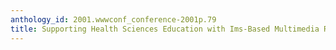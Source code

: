 ```yaml
---
anthology_id: 2001.wwwconf_conference-2001p.79
title: Supporting Health Sciences Education with Ims-Based Multimedia Repository
---
```


